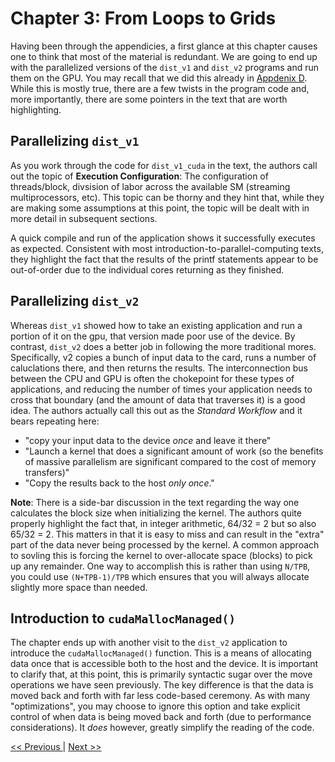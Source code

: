 # Chapter 3: From Loops to Grids

Having been through the appendicies, a first glance at this chapter causes one to think that most of the material is redundant. We are going to end up with the parallelized versions of the `dist_v1` and `dist_v2` programs and run them on the GPU. You may recall that we did this already in [Appdenix D](../Appendix_D/readme.md). While this is mostly true, there are a few twists in the program code and, more importantly, there are some pointers in the text that are worth highlighting.

## Parallelizing `dist_v1`
As you work through the code for `dist_v1_cuda` in the text, the authors call out the topic of __Execution Configuration__: The configuration of threads/block, divsision of labor across the available SM (streaming multiprocessors, etc). This topic can be thorny and they hint that, while they are making some assumptions at this point, the topic will be dealt with in more detail in subsequent sections.

A quick compile and run of the application shows it successfully executes as expected. Consistent with most introduction-to-parallel-computing texts, they highlight the fact that the results of the printf statements appear to be out-of-order due to the individual cores returning as they finished.

## Parallelizing `dist_v2`
Whereas `dist_v1` showed how to take an existing application and run a portion of it on the gpu, that version made poor use of the device. By contrast, `dist_v2` does a better job in following the more traditional mores. Specifically, v2 copies a bunch of input data to the card, runs a number of caluclations there, and then returns the results. The interconnection bus between the CPU and GPU is often the chokepoint for these types of applications, and reducing the number of times your application needs to cross that boundary (and the amount of data that traverses it) is a good idea. The authors actually call this out as the _Standard Workflow_ and it bears repeating here:

- "copy your input data to the device _once_ and leave it there"
- "Launch a kernel that does a significant amount of work (so the benefits of massive parallelism are significant compared to the cost of memory transfers)"
- "Copy the results back to the host _only once_."

__Note__: There is a side-bar discussion in the text regarding the way one calculates the block size when initializing the kernel. The authors quite properly highlight the fact that, in integer arithmetic, 64/32 = 2 but so also 65/32 = 2. This matters in that it is easy to miss and can result in the "extra" part of the data never being processed by the kernel. A common approach to sovling this is forcing the kernel to over-allocate space (blocks) to pick up any remainder. One way to accomplish this is rather than using `N/TPB`, you could use `(N+TPB-1)/TPB` which ensures that you will always allocate slightly more space than needed.

## Introduction to `cudaMallocManaged()`

The chapter ends up with another visit to the `dist_v2` application to introduce the `cudaMallocManaged()` function. This is a means of allocating data once that is accessible both to the host and the device. It is important to clarify that, at this point, this is primarily syntactic sugar over the move operations we have seen previously. The key difference is that the data is moved back and forth with far less code-based ceremony. As with many "optimizations", you may choose to ignore this option and take explicit control of when data is being moved back and forth (due to performance considerations). It _does_ however, greatly simplify the reading of the code.

[<< Previous ](../Chapter_02/readme.md)
|
[ Next >>](../Chapter_04/readme.md)
